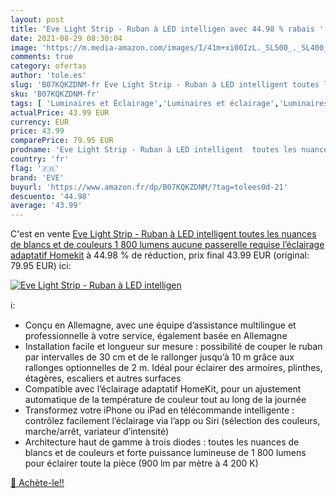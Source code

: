 ```yaml
---
layout: post
title: 'Eve Light Strip - Ruban à LED intelligen avec 44.98 % rabais '
date: 2021-08-29 08:30:04
image: 'https://m.media-amazon.com/images/I/41m+xi00IzL._SL500_._SL400_.jpg'
comments: true
category: ofertas
author: 'tole.es'
slug: 'B07KQKZDNM-fr Eve Light Strip - Ruban à LED intelligent toutes les...'
sku: 'B07KQKZDNM-fr'
tags: [ 'Luminaires et Éclairage','Luminaires et éclairage','Luminaires intérieur','Rubans à LED','eve','Éclairage spécial', ]
actualPrice: 43.99 EUR
currency: EUR
price: 43.99
comparePrice: 79.95 EUR
prodname: 'Eve Light Strip - Ruban à LED intelligent  toutes les nuances de blancs et de couleurs  1 800 lumens  aucune passerelle requise  l’éclairage adaptatif  Homekit'
country: 'fr'
flag: '🇫🇷'
brand: 'EVE'
buyurl: 'https://www.amazon.fr/dp/B07KQKZDNM/?tag=tolees0d-21'
descuento: '44.98'
average: '43.99'
---
```


C'est en vente [Eve Light Strip - Ruban à LED intelligent  toutes les nuances de blancs et de couleurs  1 800 lumens  aucune passerelle requise  l’éclairage adaptatif  Homekit](https://www.amazon.fr/dp/B07KQKZDNM/?tag=tolees0d-21)  à  44.98 % de réduction, prix final  43.99 EUR (original: 79.95 EUR) ici:

[![Eve Light Strip - Ruban à LED intelligen](https://m.media-amazon.com/images/I/41m+xi00IzL._SL500_._SL400_.jpg)](https://www.amazon.fr/dp/B07KQKZDNM/?tag=tolees0d-21)

ℹ️:

- Conçu en Allemagne, avec une équipe d’assistance multilingue et professionnelle à votre service, également basée en Allemagne
- Installation facile et longueur sur mesure : possibilité de couper le ruban par intervalles de 30 cm et de le rallonger jusqu’à 10 m grâce aux rallonges optionnelles de 2 m. Idéal pour éclairer des armoires, plinthes, étagères, escaliers et autres surfaces
- Compatible avec l’éclairage adaptatif HomeKit, pour un ajustement automatique de la température de couleur tout au long de la journée
- Transformez votre iPhone ou iPad en télécommande intelligente : contrôlez facilement l’éclairage via l’app ou Siri (sélection des couleurs, marche/arrêt, variateur d’intensité)
- Architecture haut de gamme à trois diodes : toutes les nuances de blancs et de couleurs et forte puissance lumineuse de 1 800 lumens pour éclairer toute la pièce (900 lm par mètre à 4 200 K)

[🛒 Achète-le!!](https://www.amazon.fr/dp/B07KQKZDNM/?tag=tolees0d-21)
